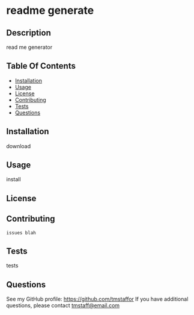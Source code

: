 
  # readme generate

  

  ## Description
  read me generator

  ## Table Of Contents
  * [Installation](#installation)
  * [Usage](#usage)
  * [License](#license)
  * [Contributing](#contributing)
  * [Tests](#tests)
  * [Questions](#questions)
  
  ## Installation
  download

  ## Usage
  install

  ## License
  

  ## Contributing
  
    issues blah 
    

  ## Tests
  tests

  ## Questions
  See my GitHub profile: <https://github.com/tmstaffor>
  If you have additional questions, please contact <tmstaff@email.com>

